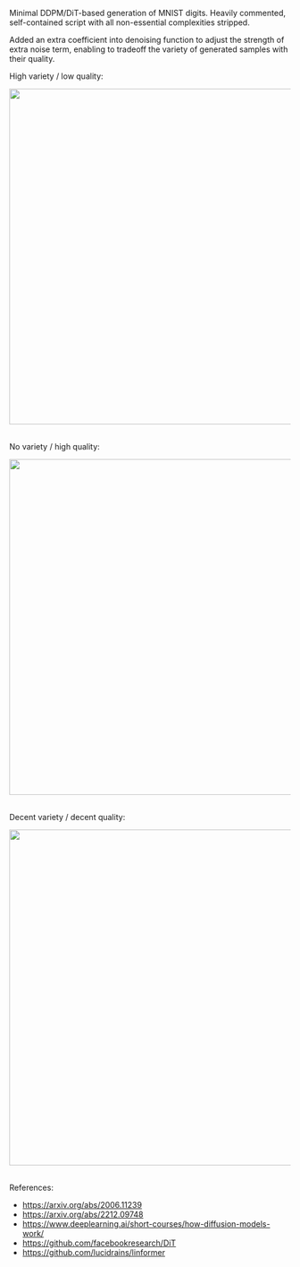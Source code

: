 Minimal DDPM/DiT-based generation of MNIST digits. Heavily commented, self-contained script with all non-essential complexities stripped. 

Added an extra coefficient into denoising function to adjust the strength of extra noise term, enabling to tradeoff the variety of generated samples with their quality.

High variety / low quality:  

<img src="https://github.com/user-attachments/assets/64a3f320-d394-47ca-a6bd-558af9b0c80c" width="600" /> 

<br>No variety / high quality: 

<img src="https://github.com/user-attachments/assets/a8ca296a-16fb-4378-b20d-2757cabb28a7" width="600" />

<br>Decent variety / decent quality:

<img src="https://github.com/user-attachments/assets/132bf1a9-14b3-45c0-bc82-ff47af14ec73" width="600" />

<br>References:
- https://arxiv.org/abs/2006.11239
- https://arxiv.org/abs/2212.09748
- https://www.deeplearning.ai/short-courses/how-diffusion-models-work/
- https://github.com/facebookresearch/DiT
- https://github.com/lucidrains/linformer
